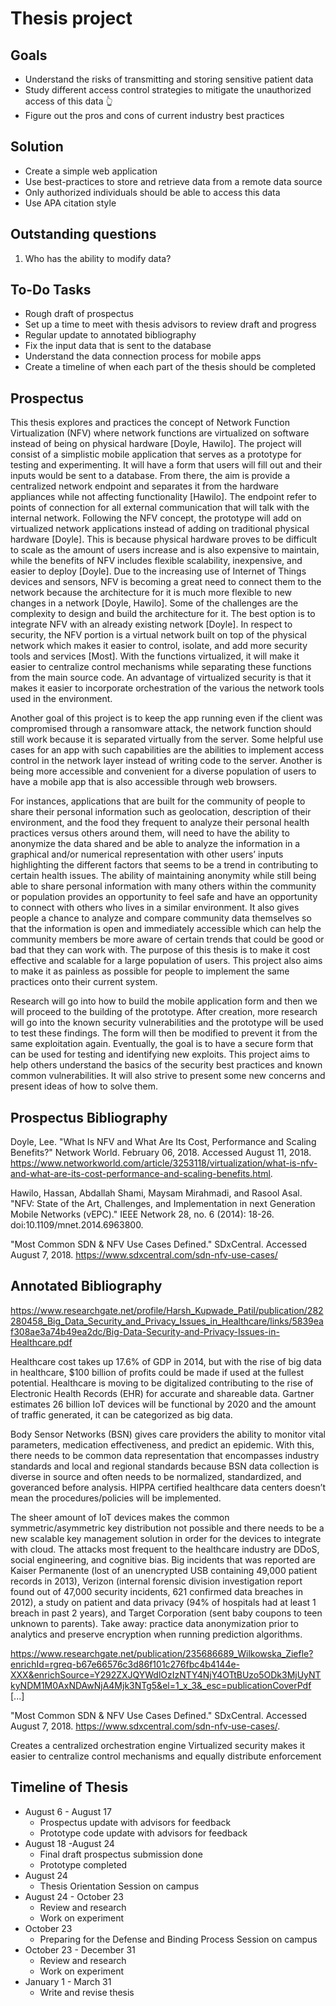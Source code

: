 # Thesis project

## Goals

- Understand the risks of transmitting and storing sensitive patient data
- Study different access control strategies to mitigate the unauthorized access of this data 👆
- Figure out the pros and cons of current industry best practices

## Solution

- Create a simple web application
- Use best-practices to store and retrieve data from a remote data source
- Only authorized individuals should be able to access this data 
- Use APA citation style 

## Outstanding questions

1.  Who has the ability to modify data?

## To-Do Tasks

- Rough draft of prospectus 
- Set up a time to meet with thesis advisors to review draft and progress 
- Regular update to annotated bibliography 
- Fix the input data that is sent to the database 
- Understand the data connection process for mobile apps 
- Create a timeline of when each part of the thesis should be completed 

## Prospectus

This thesis explores and practices the concept of Network Function Virtualization (NFV) where network functions are virtualized on software instead of being on physical hardware [Doyle, Hawilo]. The project will consist of a simplistic mobile application that serves as a prototype for testing and experimenting. It will have a form that users will fill out and their inputs would be sent to a database. From there, the aim is provide a centralized network endpoint and separates it from the hardware appliances while not affecting functionality [Hawilo]. The endpoint refer to points of connection for all external communication that will talk with the internal network. Following the NFV concept, the prototype will add on virtualized network applications instead of adding on traditional physical hardware [Doyle]. This is because physical hardware proves to be difficult to scale as the amount of users increase and is also expensive to maintain, while the benefits of NFV includes flexible scalability, inexpensive, and easier to deploy [Doyle]. Due to the increasing use of Internet of Things devices and sensors, NFV is becoming a great need to connect them to the network because the architecture for it is much more flexible to new changes in a network [Doyle, Hawilo]. Some of the challenges are the complexity to design and build the architecture for it. The best option is to integrate NFV with an already existing network [Doyle]. In respect to security, the NFV portion is a virtual network built on top of the physical network which makes it easier to control, isolate, and add more security tools and services [Most]. With the functions virtualized, it will make it easier to centralize control mechanisms while separating these functions from the main source code. An advantage of virtualized security is that it makes it easier to incorporate orchestration of the various the network tools used in the environment. 

Another goal of this project is to keep the app running even if the client was compromised through a ransomware attack, the network function should still work because it is separated virtually from the server. Some helpful use cases for an app with such capabilities are the abilities to implement access control in the network layer instead of writing code to the server. Another is being more accessible and convenient for a diverse population of users to have a mobile app that is also accessible through web browsers.

For instances, applications that are built for the community of people to share their personal information such as geolocation, description of their environment, and the food they frequent to analyze their personal health practices versus others around them, will need to have the ability to anonymize the data shared and be able to analyze the information in a graphical and/or numerical representation with other users’ inputs highlighting the different factors that seems to be a trend in contributing to certain health issues. The ability of maintaining anonymity while still being able to share personal information with many others within the community or population provides an opportunity to feel safe and have an opportunity to connect with others who lives in a similar environment. It also gives people a chance to analyze and compare community data themselves so that the information is open and immediately accessible which can help the community members be more aware of certain trends that could be good or bad that they can work with. The purpose of this thesis is to make it cost effective and scalable for a large population of users. This project also aims to make it as painless as possible for people to implement the same practices onto their current system.

Research will go into how to build the mobile application form and then we will proceed to the building of the prototype. After creation, more research will go into the known security vulnerabilities and the prototype will be used to test these findings. The form will then be modified to prevent it from the same exploitation again. Eventually, the goal is to have a secure form that can be used for testing and identifying new exploits. This project aims to help others understand the basics of the security best practices and known common vulnerabilities. It will also strive to present some new concerns and present ideas of how to solve them.

## Prospectus Bibliography

Doyle, Lee. "What Is NFV and What Are Its Cost, Performance and Scaling Benefits?" Network World. February 06, 2018. Accessed August 11, 2018. https://www.networkworld.com/article/3253118/virtualization/what-is-nfv-and-what-are-its-cost-performance-and-scaling-benefits.html.

Hawilo, Hassan, Abdallah Shami, Maysam Mirahmadi, and Rasool Asal. "NFV: State of the Art, Challenges, and Implementation in next Generation Mobile Networks (vEPC)." IEEE Network 28, no. 6 (2014): 18-26. doi:10.1109/mnet.2014.6963800.

"Most Common SDN & NFV Use Cases Defined." SDxCentral. Accessed August 7, 2018. https://www.sdxcentral.com/sdn-nfv-use-cases/

## Annotated Bibliography 

https://www.researchgate.net/profile/Harsh_Kupwade_Patil/publication/282280458_Big_Data_Security_and_Privacy_Issues_in_Healthcare/links/5839eaf308ae3a74b49ea2dc/Big-Data-Security-and-Privacy-Issues-in-Healthcare.pdf

Healthcare cost takes up 17.6% of GDP in 2014, but with the rise of big data in healthcare, $100 billion of profits could be made if used at the fullest potential. Healthcare is moving to be digitalized contributing to the rise of Electronic Health Records (EHR) for accurate and shareable data. Gartner estimates 26 billion IoT devices will be functional by 2020 and the amount of traffic generated, it can be categorized as big data. 

Body Sensor Networks (BSN) gives care providers the ability to monitor vital parameters, medication effectiveness, and predict an epidemic. With this, there needs to be common data representation that encompasses industry standards and local and regional standards because BSN data collection is diverse in source and often needs to be normalized, standardized, and goveranced before analysis. HIPPA certified healthcare data centers doesn’t mean the procedures/policies will be implemented. 

The sheer amount of IoT devices makes the common symmetric/asymmetric key distribution not possible and there needs to be a new scalable key management solution in order for the devices to integrate with cloud. The attacks most frequent to the healthcare industry are DDoS, social engineering, and cognitive bias. Big incidents that was reported are Kaiser Permanente (lost of an unencrypted USB containing 49,000 patient records in 2013), Verizon (internal forensic division investigation report found out of 47,000 security incidents, 621 confirmed data breaches in 2012), a study on patient and data privacy (94% of hospitals had at least 1 breach in past 2 years), and Target Corporation (sent baby coupons to teen unknown to parents). Take away: practice data anonymization prior to analytics and preserve encryption when running prediction algorithms. 

https://www.researchgate.net/publication/235686689_Wilkowska_Ziefle?enrichId=rgreq-b67e66576c3d86f101c276fbc4b4144e-XXX&enrichSource=Y292ZXJQYWdlOzIzNTY4NjY4OTtBUzo5ODk3MjUyNTkyNDM1M0AxNDAwNjA4Mjk3NTg5&el=1_x_3&_esc=publicationCoverPdf
[...]

"Most Common SDN & NFV Use Cases Defined." SDxCentral. Accessed August 7, 2018. https://www.sdxcentral.com/sdn-nfv-use-cases/.

Creates a centralized orchestration engine
Virtualized security makes it easier to centralize control mechanisms and equally distribute enforcement

## Timeline of Thesis 
- August 6 - August 17
    - Prospectus update with advisors for feedback
    - Prototype code update with advisors for feedback
- August 18 -August 24
    - Final draft prospectus submission done
    - Prototype completed 
 - August 24
    - Thesis Orientation Session on campus
- August 24 - October 23
    - Review and research 
    - Work on experiment 
- October 23
    - Preparing for the Defense and Binding Process Session on campus  
- October 23 - December 31 
    - Review and research 
    - Work on experiment 
- January 1 - March 31
    - Write and revise thesis 

